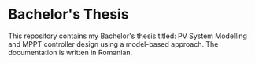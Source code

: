 # Bachelor's Thesis
This repository contains my Bachelor's thesis titled: PV System Modelling and MPPT controller design using a model-based approach.
The documentation is written in Romanian.
